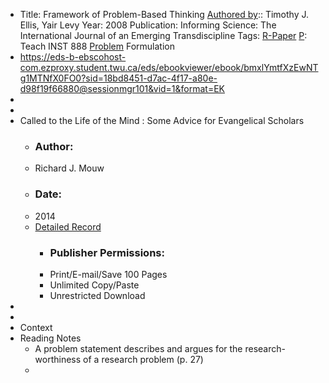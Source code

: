 - Title: Framework of Problem-Based Thinking
[Authored by](<Authored by.md>):: Timothy J. Ellis, Yair Levy
Year: 2008
Publication: Informing Science: The International Journal of an Emerging Transdiscipline
Tags: [R-Paper](<R-Paper.md>) [P](<P.md>): Teach INST 888 [Problem](<Problem.md>) Formulation
- https://eds-b-ebscohost-com.ezproxy.student.twu.ca/eds/ebookviewer/ebook/bmxlYmtfXzEwNTg1MTNfX0FO0?sid=18bd8451-d7ac-4f17-a80e-d98f19f66880@sessionmgr101&vid=1&format=EK
- 
- 
- Called to the Life of the Mind : Some Advice for Evangelical Scholars
    - ### Author:
    - Richard J. Mouw
    - ### Date:
    - 2014
    - [Detailed Record]()
        - ### Publisher Permissions:
        - Print/E-mail/Save 100 Pages
        - Unlimited Copy/Paste
        - Unrestricted Download
- 
- 
- Context
- Reading Notes
    - A problem statement describes and argues for the research-worthiness of a research problem (p. 27)
    - 

